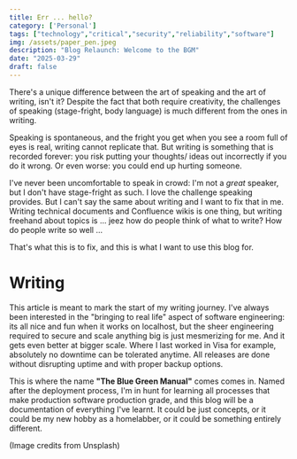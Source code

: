 ```yaml
---
title: Err ... hello?
category: ['Personal']
tags: ["technology","critical","security","reliability","software"]
img: /assets/paper_pen.jpeg
description: "Blog Relaunch: Welcome to the BGM"
date: "2025-03-29"
draft: false
---
```


There's a unique difference between the art of speaking and the art of writing, isn't it? Despite the fact that both require creativity, the challenges of speaking (stage-fright, body language) is much different from the ones in writing.

Speaking is spontaneous, and the fright you get when you see a room full of eyes is real, writing cannot replicate that. But writing is something that is recorded forever: you risk putting your thoughts/ ideas out incorrectly if you do it wrong. Or even worse: you could end up hurting someone.

I've never been uncomfortable to speak in crowd: I'm not a *great* speaker, but I don't have stage-fright as such. I love the challenge speaking provides. But I can't say the same about writing and I want to fix that in me. Writing technical documents and Confluence wikis is one thing, but writing freehand about topics is ... jeez how do people think of what to write? How do people write so well ...

That's what this is to fix, and this is what I want to use this blog for.

# Writing
This article is meant to mark the start of my writing journey. I've always been interested in the "bringing to real life" aspect of software engineering: its all nice and fun when it works on localhost, but the sheer engineering required to secure and scale anything big is just mesmerizing for me. And it gets even better at bigger scale. Where I last worked in Visa for example, absolutely no downtime can be tolerated anytime. All releases are done without disrupting uptime and with proper backup options.

This is where the name **"The Blue Green Manual"** comes  comes in. Named after the deployment process, I'm in hunt for learning all processes that make production software production grade, and this blog will be a documentation of everything I've learnt. It could be just concepts, or it could be my new hobby as a homelabber, or it could be something entirely different. 

(Image credits from Unsplash)